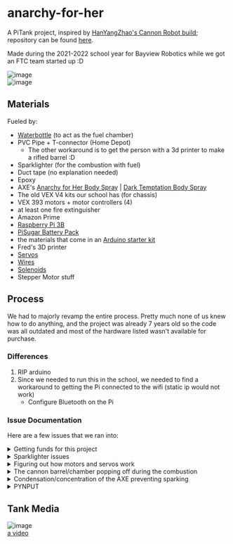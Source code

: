# anarchy-for-her

A PiTank project, inspired by [HanYangZhao's Cannon Robot build](http://www.instructables.com/id/PiTank-A-web-controlled-tank-with-real-time-video-/); repository can be found [here](https://github.com/HanYangZhao/CannonRobot). 

Made during the 2021-2022 school year for Bayview Robotics while we got an FTC team started up :D

![image](https://cdn.discordapp.com/attachments/914745005346811924/920447237308420156/IMG_1701.png)  
![image](https://cdn.discordapp.com/attachments/914745005346811924/920447237643972619/IMG_1698.png)

## Materials
Fueled by:
- [Waterbottle](https://www.amazon.ca/gp/product/B001NCDE8O/ref=ppx_yo_dt_b_asin_title_o00_s00?ie=UTF8&psc=1) (to act as the fuel chamber)
- PVC Pipe + T-connector (Home Depot)
    - The other workaround is to get the person with a 3d printer to make a rifled barrel :D
- Sparklighter (for the combustion with fuel)
- Duct tape (no explanation needed)
- Epoxy
- AXE's [Anarchy for Her Body Spray](https://www.amazon.ca/Axe-Anarchy-Daily-Fragrance-113g/dp/B009EC4ET8/ref=sr_1_9?crid=12NDWDR5TJ086&keywords=axe%2Banarchy%2Bfor%2Bher%2Bbody%2Bspray&qid=1650038721&sprefix=axe%2Banarchy%2Bfor%2Bherbody%2Bspray%2Caps%2C71&sr=8-9&th=1) | [Dark Temptation Body Spray](https://www.amazon.ca/Dark-Temptation-Daily-Fragrance-113g/dp/B01B1DN650/ref=sr_1_4_sspa?keywords=axe+dark+temptation+body+spray&qid=1637615062&sr=8-4-spons&psc=1&spLa=ZW5jcnlwdGVkUXVhbGlmaWVyPUFHTlBGMk5OUVJEQjUmZW5jcnlwdGVkSWQ9QTA3NzcxNjMyTzlTMkwwRVVDUUxHJmVuY3J5cHRlZEFkSWQ9QTAwMTY4MzVXTUw2WlpURklOWlImd2lkZ2V0TmFtZT1zcF9hdGYmYWN0aW9uPWNsaWNrUmVkaXJlY3QmZG9Ob3RMb2dDbGljaz10cnVl)  
- The old VEX V4 kits our school has (for chassis)
- VEX 393 motors + motor controllers (4)
- at least one fire extinguisher 
- Amazon Prime
- [Raspberry Pi 3B](https://www.canakit.com/raspberry-pi-3-model-b-plus.html)
- [PiSugar Battery Pack](https://www.amazon.ca/Pisugar2-Portable-Platform-Raspberry-Accessories/dp/B08D8PPCKN/ref=cm_cr_arp_d_product_top?ie=UTF8)
- the materials that come in an [Arduino starter kit](https://www.amazon.ca/Elegoo-Project-Starter-Tutorial-Arduino/dp/B01D8KOZF4/ref=asc_df_B01D8KOZF4/?tag=googleshopc0c-20&linkCode=df0&hvadid=292968375828&hvpos=&hvnetw=g&hvrand=6903158297644869653&hvpone=&hvptwo=&hvqmt=&hvdev=c&hvdvcmdl=&hvlocint=&hvlocphy=9000792&hvtargid=pla-406302474425&psc=1)
- Fred's 3D printer
- [Servos](https://www.amazon.ca/gp/product/B07VT5T9JC/ref=ox_sc_act_title_2?smid=A2FI4MJY3VQVX5&psc=1)
- [Wires](https://www.amazon.ca/Premium-Breadboard-Jumper-100-Pack-Hellotronics/dp/B07ZHXPQWS?th=1)
- [Solenoids](https://www.amazon.ca/gp/product/B07Y5TVG6Z/ref=ox_sc_act_title_1?smid=A2KRDQ1AI5Y5G6&psc=1)
- Stepper Motor stuff


## Process
We had to majorly revamp the entire process. Pretty much none of us knew how to do anything, and the project was already 7 years old so the code was all outdated and most of the hardware listed wasn't available for purchase. 

### Differences
1. RIP arduino
2. Since we needed to run this in the school, we needed to find a workaround to getting the Pi connected to the wifi (static ip would not work)
    - Configure Bluetooth on the Pi

### Issue Documentation
Here are a few issues that we ran into:
<details>
<summary>Getting funds for this project</summary>

+ Robotics is incredibly expensive. The school being out of funds for 2 years also didn't help, so we applied to a grant to buy parts for both this project and for future club use :D
</details>

<details>
<summary>Sparklighter issues</summary>

+ <details>
    <summary>Not sparking</summary>

    + Make sure the wires are not crossed so the current doesn't jump
  </details> 

+ <details>
    <summary>Residue on the conductors</summary>

    + Scrape it off with a knife/clean it with rubbing alcohol
  </details>
</details>

<details>
<summary>Figuring out how motors and servos work</summary>

+ There's an ungodly amount of trial and error involved here, but the main takeaway was to simply test code to see if it worked. 
+ Motors and servos receive signals, or a PWM value, as instruction. PWM is pulse width modulation, meaning it will pulse a signal with a certain frequency to relay instruction. After sitting down with the VEX motors for 4 excruciating hours, I found that the PWM values it took were from between 6-22 by [running a loop with PWM output from 1-100](./motor_testing/basic.py) and [observing the behavior](./motor_testing/second_test.py) (direction, speeds). 
+ To reverse the direction of the motor without writing in another motor object reverse the polarity of the controller connectors
</details>

<details>
<summary>The cannon barrel/chamber popping off during the combustion</summary>

+ This just means that the AXE:oxygen ratio was perfect. Concluded that AXE can be used as butane.
+ Also figured out that using epoxy over duct tape might've been a better idea 
</details>

<details>
<summary>Condensation/concentration of the AXE preventing sparking</summary>

+ Chopstick + paper towel :D
+ On a more serious note, the environment/temperature of the room where you're firing plays a huge role. As Canadians we're at a clear disadvantage
+ As suggested, adding some sort of ventilation would work, probably a fan 
</details>

<details>
<summary>PYNPUT</summary>

+ DO NOT NAME PYTHON SCRIPTS THE SAME NAMES AS PACKAGES
+ THIS TOOK ME 2 HOURS TO FIGURE OUT AND IT WAS ONLY THROUGH A REDDIT COMMENT
+ ![image](https://cdn.discordapp.com/attachments/854843316830470144/965371710331289620/unknown.png) 
+ IM SEETHING WITH PURE UNFILTERED RAGE
</details>

## Tank Media
![image](https://cdn.discordapp.com/attachments/754151523600039959/947550928356122664/IMG_2963.png)  
[a video](https://cdn.discordapp.com/attachments/488107788329943042/964552199428517918/cannon5.mp4)  
